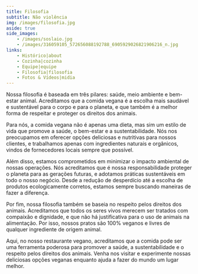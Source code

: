 ```yaml
---
title: Filosofia
subtitle: Não violência
img: /images/filosofia.jpg
aside: true
side_images:
    - /images/soslaio.jpg
    - /images/316059105_572656088192788_6905929026821906216_n.jpg
links:
    - Histórico|about
    - Cozinha|cozinha
    - Equipe|equipe
    - Filosofia|filosofia
    - Fotos & Vídeos|midia
---
```

<!-- Cozinha // Equipe // Filosofia // Fotos & Vídeos -->

Nossa filosofia é baseada em três pilares: saúde, meio ambiente e bem-estar animal. Acreditamos que a comida vegana é a escolha mais saudável e sustentável para o corpo e para o planeta, e que também é a melhor forma de respeitar e proteger os direitos dos animais.

Para nós, a comida vegana não é apenas uma dieta, mas sim um estilo de vida que promove a saúde, o bem-estar e a sustentabilidade. Nós nos preocupamos em oferecer opções deliciosas e nutritivas para nossos clientes, e trabalhamos apenas com ingredientes naturais e orgânicos, vindos de fornecedores locais sempre que possível.

Além disso, estamos comprometidos em minimizar o impacto ambiental de nossas operações. Nós acreditamos que é nossa responsabilidade proteger o planeta para as gerações futuras, e adotamos práticas sustentáveis em todo o nosso negócio. Desde a redução de desperdício até a escolha de produtos ecologicamente corretos, estamos sempre buscando maneiras de fazer a diferença.

Por fim, nossa filosofia também se baseia no respeito pelos direitos dos animais. Acreditamos que todos os seres vivos merecem ser tratados com compaixão e dignidade, e que não há justificativa para o uso de animais na alimentação. Por isso, nossos pratos são 100% veganos e livres de qualquer ingrediente de origem animal.

Aqui, no nosso restaurante vegano, acreditamos que a comida pode ser uma ferramenta poderosa para promover a saúde, a sustentabilidade e o respeito pelos direitos dos animais. Venha nos visitar e experimente nossas deliciosas opções veganas enquanto ajuda a fazer do mundo um lugar melhor.